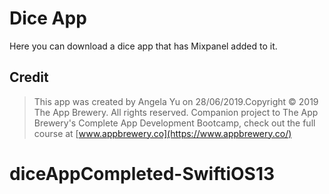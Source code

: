 # Dice App 
Here you can download a dice app that has Mixpanel added to it. 


## Credit
>This app was created by Angela Yu on 28/06/2019.Copyright © 2019 The App Brewery. All rights reserved.
 Companion project to The App Brewery's Complete App Development Bootcamp, check out the full course at [www.appbrewery.co](https://www.appbrewery.co/)


# diceAppCompleted-SwiftiOS13
